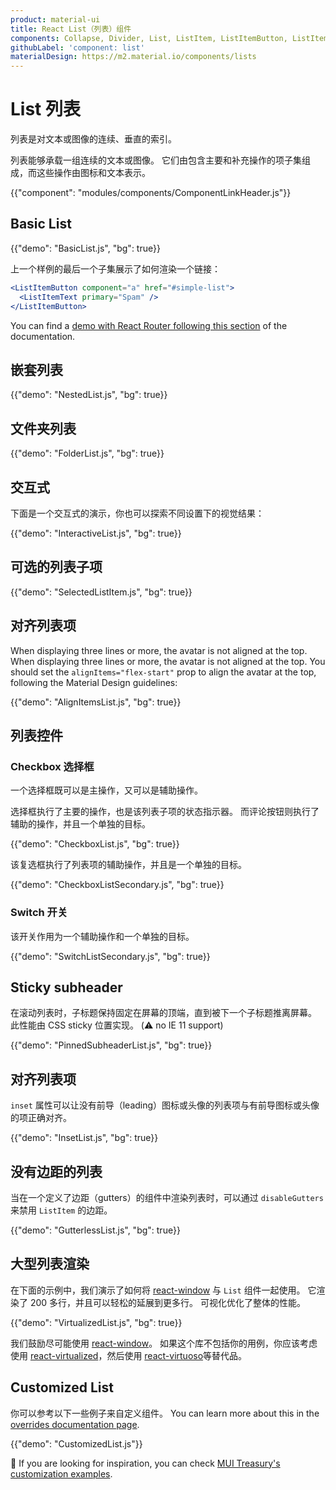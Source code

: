 ```yaml
---
product: material-ui
title: React List（列表）组件
components: Collapse, Divider, List, ListItem, ListItemButton, ListItemAvatar, ListItemIcon, ListItemSecondaryAction, ListItemText, ListSubheader
githubLabel: 'component: list'
materialDesign: https://m2.material.io/components/lists
---
```


# List 列表

<p class="description">列表是对文本或图像的连续、垂直的索引。</p>

列表能够承载一组连续的文本或图像。 它们由包含主要和补充操作的项子集组成，而这些操作由图标和文本表示。

{{"component": "modules/components/ComponentLinkHeader.js"}}

## Basic List

{{"demo": "BasicList.js", "bg": true}}

上一个样例的最后一个子集展示了如何渲染一个链接：

```jsx
<ListItemButton component="a" href="#simple-list">
  <ListItemText primary="Spam" />
</ListItemButton>
```

You can find a [demo with React Router following this section](/material-ui/guides/routing/#list) of the documentation.

## 嵌套列表

{{"demo": "NestedList.js", "bg": true}}

## 文件夹列表

{{"demo": "FolderList.js", "bg": true}}

## 交互式

下面是一个交互式的演示，你也可以探索不同设置下的视觉结果：

{{"demo": "InteractiveList.js", "bg": true}}

## 可选的列表子项

{{"demo": "SelectedListItem.js", "bg": true}}

## 对齐列表项

When displaying three lines or more, the avatar is not aligned at the top. When displaying three lines or more, the avatar is not aligned at the top. You should set the `alignItems="flex-start"` prop to align the avatar at the top, following the Material Design guidelines:

{{"demo": "AlignItemsList.js", "bg": true}}

## 列表控件

### Checkbox 选择框

一个选择框既可以是主操作，又可以是辅助操作。

选择框执行了主要的操作，也是该列表子项的状态指示器。 而评论按钮则执行了辅助的操作，并且一个单独的目标。

{{"demo": "CheckboxList.js", "bg": true}}

该复选框执行了列表项的辅助操作，并且是一个单独的目标。

{{"demo": "CheckboxListSecondary.js", "bg": true}}

### Switch 开关

该开关作用为一个辅助操作和一个单独的目标。

{{"demo": "SwitchListSecondary.js", "bg": true}}

## Sticky subheader

在滚动列表时，子标题保持固定在屏幕的顶端，直到被下一个子标题推离屏幕。 此性能由 CSS sticky 位置实现。 (⚠️ no IE 11 support)

{{"demo": "PinnedSubheaderList.js", "bg": true}}

## 对齐列表项

`inset` 属性可以让没有前导（leading）图标或头像的列表项与有前导图标或头像的项正确对齐。

{{"demo": "InsetList.js", "bg": true}}

## 没有边距的列表

当在一个定义了边距（gutters）的组件中渲染列表时，可以通过 `disableGutters` 来禁用 `ListItem` 的边距。

{{"demo": "GutterlessList.js", "bg": true}}

## 大型列表渲染

在下面的示例中，我们演示了如何将 [react-window](https://github.com/bvaughn/react-window) 与 `List` 组件一起使用。 它渲染了 200 多行，并且可以轻松的延展到更多行。 可视化优化了整体的性能。

{{"demo": "VirtualizedList.js", "bg": true}}

我们鼓励尽可能使用 [react-window](https://github.com/bvaughn/react-window)。 如果这个库不包括你的用例，你应该考虑使用 [react-virtualized](https://github.com/bvaughn/react-virtualized)，然后使用 [react-virtuoso](https://github.com/petyosi/react-virtuoso)等替代品。

## Customized List

你可以参考以下一些例子来自定义组件。 You can learn more about this in the [overrides documentation page](/material-ui/customization/how-to-customize/).

{{"demo": "CustomizedList.js"}}

🎨 If you are looking for inspiration, you can check [MUI Treasury's customization examples](https://mui-treasury.com/styles/list-item/).
